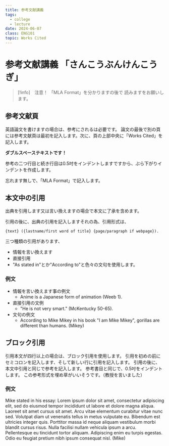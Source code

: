 ```yaml
---
title: 参考文献講義
tags: 
  - college
  - lecture
date: 2024-06-07
class: ENG101
topic: Works Cited
---
```


# 参考文献講義 「さんこうぶんけんこうぎ」

> [!info]　注意！
> 「MLA Format」を分かりますの後で
読みますをお願いします。

## 参考文献頁

英語論文を書けますの場合は、参考にされるは必要です。
論文の最後で別の頁には参考文献頁は最初を記入します。次に、頁の上部中央に「Works Cited」を記入します。

**ダブルスペーステキストです！**

参考の二つ行目と続き行目は0.5吋をインデントしますですから、ぶら下がりインデントを作成します。

忘れます無しで、「MLA Format」で記入します。

## 本文中の引用

出典を引用します又は言い換えますの場合で本文に了承を含めます。

引用の後に、出典の引用を記入しますそれの為、引用形式は、
```
{text} ({lastname/first word of title} {page/paragraph if webpage}).
```

三つ種類の引用があります、
- 情報を言い換えます
- 直接引用
- "As stated in"とか"According to"と色々の文句を使用します。

### 例文

- 情報を言い換えます事の例文
	- Anime is a Japanese form of animation (Weeb 1).
- 直接引用の文例
	- "He is not very smart." (McKentucky 50-65).
- 文句の例文
	- According to Mike Mikey in his book "I am Mike Mikey", gorillas are different than humans. (Mikey)
	
## ブロック引用 

引用本文が四行以上の場合は、ブロック引用を使用します。
引用を初めの前にセミコロンを記入します、そして新しい行に引用を記入します。
引用の後に、本文中引用と同じで参考を記入します。
参考書目と同じで、0.5吋をインデントします。
この参考形式を埋め草がいいそうです。（教授を言いました）

### 例文

Mike stated in his essay:
	Lorem ipsum dolor sit amet, consectetur adipiscing elit, sed do eiusmod tempor incididunt ut labore et dolore magna aliqua. Laoreet sit amet cursus sit amet. Arcu vitae elementum curabitur vitae nunc sed. Volutpat diam ut venenatis tellus in metus vulputate eu. Bibendum est ultricies integer quis. Porttitor massa id neque aliquam vestibulum morbi blandit cursus risus. Nulla facilisi nullam vehicula ipsum a arcu. Pellentesque eu tincidunt tortor aliquam. Adipiscing enim eu turpis egestas. Odio eu feugiat pretium nibh ipsum consequat nisl. (Mike)